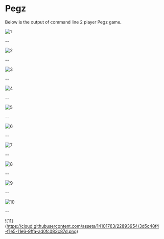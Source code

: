 # Pegz
Below is the output of command line 2 player Pegz game.

![1](https://cloud.githubusercontent.com/assets/14101763/22893947/3d33c51e-f1e5-11e6-95ed-8f2e2d27df4e.png)

--

![2](https://cloud.githubusercontent.com/assets/14101763/22893945/3d300e74-f1e5-11e6-9f34-9dfa855f59d0.png)

--

![3](https://cloud.githubusercontent.com/assets/14101763/22893946/3d3015ea-f1e5-11e6-86a1-0765b3dc265b.png)

--

![4](https://cloud.githubusercontent.com/assets/14101763/22893944/3d2de202-f1e5-11e6-8b8a-e8b1fd888595.png)

--

![5](https://cloud.githubusercontent.com/assets/14101763/22893951/3d4b7f60-f1e5-11e6-94e8-69b1ef537b13.png)

--

![6](https://cloud.githubusercontent.com/assets/14101763/22893949/3d43cf9a-f1e5-11e6-8187-c6a1363f335a.png)

--

![7](https://cloud.githubusercontent.com/assets/14101763/22893948/3d42f4bc-f1e5-11e6-92f5-5e79154a2efd.png)

--

![8](https://cloud.githubusercontent.com/assets/14101763/22893950/3d480ad8-f1e5-11e6-80fc-8537e2437edb.png)

--

![9](https://cloud.githubusercontent.com/assets/14101763/22893952/3d517fbe-f1e5-11e6-8a68-f91a5dc46f65.png)

--

![10](https://cloud.githubusercontent.com/assets/14101763/22893953/3d56f5c0-f1e5-11e6-8a54-e9bb1703e4d1.png)

--

![11]
(https://cloud.githubusercontent.com/assets/14101763/22893954/3d5c48f4-f1e5-11e6-9ffa-ad0fc083c87d.png)
